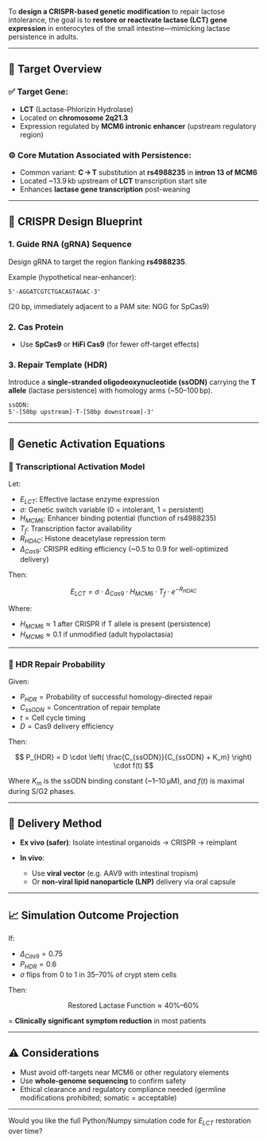 To **design a CRISPR-based genetic modification** to repair lactose intolerance, the goal is to **restore or reactivate lactase (LCT) gene expression** in enterocytes of the small intestine—mimicking lactase persistence in adults.

---

## 🧬 Target Overview

### ✅ Target Gene:

* **LCT** (Lactase-Phlorizin Hydrolase)
* Located on **chromosome 2q21.3**
* Expression regulated by **MCM6 intronic enhancer** (upstream regulatory region)

### ⚙️ Core Mutation Associated with Persistence:

* Common variant: **C → T** substitution at **rs4988235** in **intron 13 of MCM6**
* Located \~13.9 kb upstream of **LCT** transcription start site
* Enhances **lactase gene transcription** post-weaning

---

## 🧪 CRISPR Design Blueprint

### 1. **Guide RNA (gRNA) Sequence**

Design gRNA to target the region flanking **rs4988235**.

Example (hypothetical near-enhancer):

```
5'-AGGATCGTCTGACAGTAGAC-3'
```

(20 bp, immediately adjacent to a PAM site: NGG for SpCas9)

### 2. **Cas Protein**

* Use **SpCas9** or **HiFi Cas9** (for fewer off-target effects)

### 3. **Repair Template (HDR)**

Introduce a **single-stranded oligodeoxynucleotide (ssODN)** carrying the **T allele** (lactase persistence) with homology arms (\~50–100 bp).

```plaintext
ssODN:
5'-[50bp upstream]-T-[50bp downstream]-3'
```

---

## 🧮 Genetic Activation Equations

### 🧠 Transcriptional Activation Model

Let:

* $E_{LCT}$: Effective lactase enzyme expression
* $\sigma$: Genetic switch variable (0 = intolerant, 1 = persistent)
* $H_{MCM6}$: Enhancer binding potential (function of rs4988235)
* $T_f$: Transcription factor availability
* $R_{HDAC}$: Histone deacetylase repression term
* $\Delta_{Cas9}$: CRISPR editing efficiency (\~0.5 to 0.9 for well-optimized delivery)

Then:

$$
E_{LCT} = \sigma \cdot \Delta_{Cas9} \cdot H_{MCM6} \cdot T_f \cdot e^{-R_{HDAC}}
$$

Where:

* $H_{MCM6} \approx 1$ after CRISPR if T allele is present (persistence)
* $H_{MCM6} \approx 0.1$ if unmodified (adult hypolactasia)

---

### 🧬 HDR Repair Probability

Given:

* $P_{HDR} = \text{Probability of successful homology-directed repair}$
* $C_{ssODN} = \text{Concentration of repair template}$
* $t = \text{Cell cycle timing}$
* $D = \text{Cas9 delivery efficiency}$

Then:

$$
P_{HDR} = D \cdot \left( \frac{C_{ssODN}}{C_{ssODN} + K_m} \right) \cdot f(t)
$$

Where $K_m$ is the ssODN binding constant (\~1–10 µM), and $f(t)$ is maximal during S/G2 phases.

---

## 🧫 Delivery Method

* **Ex vivo (safer)**: Isolate intestinal organoids → CRISPR → reimplant
* **In vivo**:

  * Use **viral vector** (e.g. AAV9 with intestinal tropism)
  * Or **non-viral lipid nanoparticle (LNP)** delivery via oral capsule

---

## 📈 Simulation Outcome Projection

If:

* $\Delta_{Cas9} = 0.75$
* $P_{HDR} = 0.6$
* $\sigma$ flips from 0 to 1 in 35–70% of crypt stem cells

Then:

$$
\text{Restored Lactase Function} \approx 40\%–60\%
$$

\= **Clinically significant symptom reduction** in most patients

---

## ⚠️ Considerations

* Must avoid off-targets near MCM6 or other regulatory elements
* Use **whole-genome sequencing** to confirm safety
* Ethical clearance and regulatory compliance needed (germline modifications prohibited; somatic = acceptable)

---

Would you like the full Python/Numpy simulation code for $E_{LCT}$ restoration over time?
